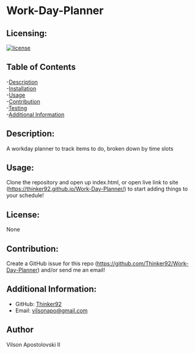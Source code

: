 # Work-Day-Planner

  ## Licensing:
  [![license](https://img.shields.io/badge/license-undefined-blue)](https://shields.io)

  ## Table of Contents
  -[Description](#description)  
  -[Installation](#installation)  
  -[Usage](#usage)  
  -[Contribution](#contribution)  
  -[Testing](#testing)  
  -[Additional Information](#additional-info)  

  ## Description:
  A workday planner to track items to do, broken down by time slots

  ## Usage:
  Clone the repository and open up index.html, or open live link to site (https://thinker92.github.io/Work-Day-Planner/) to start adding things to your schedule!

  ## License:
  None

  ## Contribution:
  Create a GitHub issue for this repo (https://github.com/Thinker92/Work-Day-Planner) and/or send me an email! 
  

  ## Additional Information:
  - GitHub: [Thinker92](https://github.com/Thinker92)
  - Email: vilsonapo@gmail.com

  ## Author
  Vilson Apostolovski II
